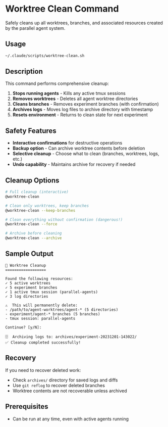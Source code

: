 # Worktree Clean Command

Safely cleans up all worktrees, branches, and associated resources created by the parallel agent system.

## Usage

```bash
~/.claude/scripts/worktree-clean.sh
```

## Description

This command performs comprehensive cleanup:

1. **Stops running agents** - Kills any active tmux sessions
2. **Removes worktrees** - Deletes all agent worktree directories
3. **Cleans branches** - Removes experiment branches (with confirmation)
4. **Archives logs** - Moves log files to archive directory with timestamp
5. **Resets environment** - Returns to clean state for next experiment

## Safety Features

- **Interactive confirmations** for destructive operations
- **Backup option** - Can archive worktree contents before deletion
- **Selective cleanup** - Choose what to clean (branches, worktrees, logs, etc.)
- **Undo capability** - Maintains archive for recovery if needed

## Cleanup Options

```bash
# Full cleanup (interactive)
@worktree-clean

# Clean only worktrees, keep branches
@worktree-clean --keep-branches

# Clean everything without confirmation (dangerous!)
@worktree-clean --force

# Archive before cleaning
@worktree-clean --archive
```

## Sample Output

```
🧹 Worktree Cleanup
==================

Found the following resources:
✓ 5 active worktrees
✓ 5 experiment branches  
✓ 1 active tmux session (parallel-agents)
✓ 3 log directories

⚠️  This will permanently delete:
- /path/to/agent-worktrees/agent-* (5 directories)
- experiment/agent-* branches (5 branches)
- tmux session: parallel-agents

Continue? [y/N]: 

🗄️  Archiving logs to: archives/experiment-20231201-143022/
✅ Cleanup completed successfully!
```

## Recovery

If you need to recover deleted work:
- Check `archives/` directory for saved logs and diffs
- Use `git reflog` to recover deleted branches
- Worktree contents are not recoverable unless archived

## Prerequisites

- Can be run at any time, even with active agents running
